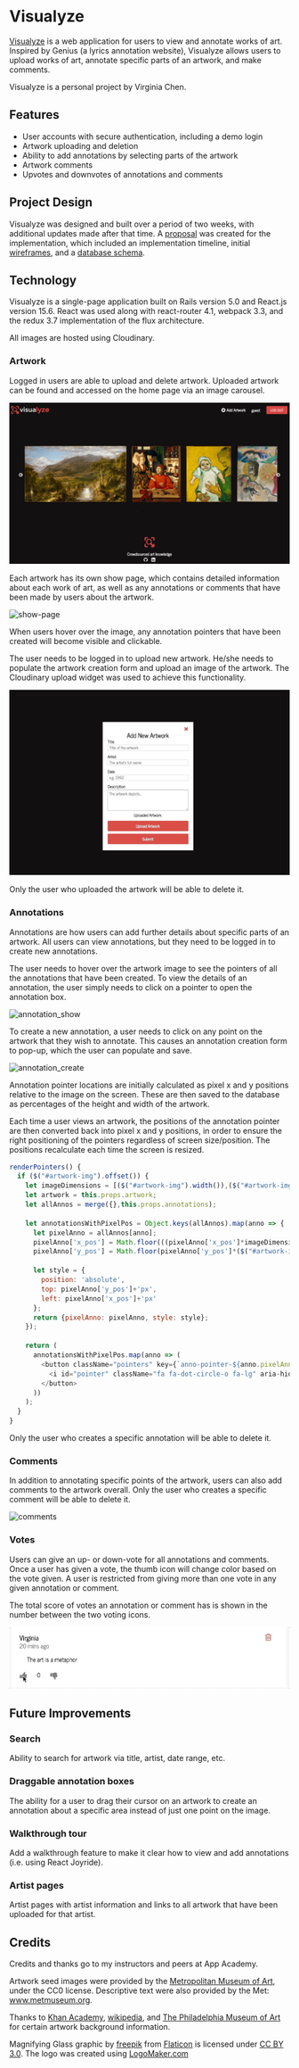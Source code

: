 # Visualyze

[Visualyze](http://www.visualyze.me/#/) is a web application for users to view and annotate works of art. Inspired by Genius (a lyrics annotation website), Visualyze allows users to upload works of art, annotate specific parts of an artwork, and make comments.

Visualyze is a personal project by Virginia Chen.

## Features

* User accounts with secure authentication, including a demo login
* Artwork uploading and deletion
* Ability to add annotations by selecting parts of the artwork
* Artwork comments
* Upvotes and downvotes of annotations and comments

## Project Design

Visualyze was designed and built over a period of two weeks, with additional updates made after that time. A [proposal](./docs/production_README.md) was created for the implementation, which included an implementation timeline, initial [wireframes](./docs/wireframes), and
a [database schema](./docs/schema.md).

## Technology

Visualyze is a single-page application built on Rails version 5.0 and React.js version 15.6. React was used along with react-router 4.1, webpack 3.3, and the redux 3.7 implementation of the flux architecture.

All images are hosted using Cloudinary.

### Artwork

Logged in users are able to upload and delete artwork. Uploaded artwork can be found and accessed on the home page via an image carousel.

![splash](./app/assets/images/Homepage.png)

Each artwork has its own show page, which contains detailed information about each work of art, as well as any annotations or comments that have been made by users about the artwork.

![show-page](./app/assets/images/visualyze-show-page.png)

When users hover over the image, any annotation pointers that have been created will become visible and clickable.

The user needs to be logged in to upload new artwork. He/she needs to populate the artwork creation form and upload an image of the artwork. The Cloudinary upload widget was used to achieve this functionality.

![artwork_create](./app/assets/images/Artwork_create.gif)

Only the user who uploaded the artwork will be able to delete it.

### Annotations

Annotations are how users can add further details about specific parts of an artwork. All users can view annotations, but they need to be logged in to create new annotations.

The user needs to hover over the artwork image to see the pointers of all the annotations that have been created. To view the details of an annotation, the user simply needs to click on a pointer to open the annotation box.

![annotation_show](./app/assets/images/Annotation_show.gif)

To create a new annotation, a user needs to click on any point on the artwork that they wish to annotate. This causes an annotation creation form to pop-up, which the user can populate and save.

![annotation_create](./app/assets/images/Annotation_create.gif)

Annotation pointer locations are initially calculated as pixel x and y positions relative to the image on the screen. These are then saved to the database as percentages of the height and width of the artwork.

Each time a user views an artwork, the positions of the annotation pointer are then converted back into pixel x and y positions, in order to ensure the right positioning of the pointers regardless of screen size/position. The positions recalculate each time the screen is resized.

```javascript
renderPointers() {
  if ($("#artwork-img").offset()) {
    let imageDimensions = [($("#artwork-img").width()),($("#artwork-img").height())];
    let artwork = this.props.artwork;
    let allAnnos = merge({},this.props.annotations);

    let annotationsWithPixelPos = Object.keys(allAnnos).map(anno => {
      let pixelAnno = allAnnos[anno];
      pixelAnno['x_pos'] = Math.floor(((pixelAnno['x_pos']*imageDimensions[0])/100))+$("#artwork-img").offset().left;
      pixelAnno['y_pos'] = Math.floor(pixelAnno['y_pos']*($("#artwork-img").height()/100))-($("#artwork-img").offset().top);

      let style = {
        position: 'absolute',
        top: pixelAnno['y_pos']+'px',
        left: pixelAnno['x_pos']+'px'
      };
      return {pixelAnno: pixelAnno, style: style};
    });

    return (
      annotationsWithPixelPos.map(anno => (
        <button className="pointers" key={`anno-pointer-${anno.pixelAnno.id}`} onClick={this.handleAnnoClick.bind(null,anno.pixelAnno.id)} style={anno.style}>
          <i id="pointer" className="fa fa-dot-circle-o fa-lg" aria-hidden="true"></i>
        </button>
      ))
    );
  }
}
```

Only the user who creates a specific annotation will be able to delete it.

### Comments

In addition to annotating specific points of the artwork, users can also add comments to the artwork overall. Only the user who creates a specific comment will be able to delete it.

![comments](./app/assets/images/Comments.gif)

### Votes

Users can give an up- or down-vote for all annotations and comments. Once a user has given a vote, the thumb icon will change color based on the vote given. A user is restricted from giving more than one vote in any given annotation or comment.

The total score of votes an annotation or comment has is shown in the number between the two voting icons.

![votes](./app/assets/images/Votes.gif)


## Future Improvements

### Search

Ability to search for artwork via title, artist, date range, etc.

### Draggable annotation boxes

The ability for a user to drag their cursor on an artwork to create an annotation about a specific area instead of just one point on the image.

### Walkthrough tour

Add a walkthrough feature to make it clear how to view and add annotations (i.e. using React Joyride).

### Artist pages

Artist pages with artist information and links to all artwork that have been uploaded for that artist.

## Credits

Credits and thanks go to my instructors and peers at App Academy.

Artwork seed images were provided by the <a href="http://www.metmuseum.com">Metropolitan Museum of Art</a>, under the CC0 license. Descriptive text were also provided by the Met: www.metmuseum.org.

Thanks to <a href="https://www.khanacademy.org/humanities/renaissance-reformation/northern-renaissance1/christus/a/christus-a-goldsmith-in-his-shop">Khan Academy</a>, <a href="https://en.wikipedia.org/wiki/The_Heart_of_the_Andes">wiki</a><a href="https://en.wikipedia.org/wiki/Daniel_in_the_Lions%27_Den_(painting)">pedia</a>, and <a href="https://www.philamuseum.org/doc_downloads/education/object_resources/52064.pdf">The Philadelphia Museum of Art</a> for certain artwork background information.

Magnifying Glass graphic by <a href="http://www.flaticon.com/authors/freepik">freepik</a> from <a href="http://www.flaticon.com/">Flaticon</a> is licensed under <a href="http://creativecommons.org/licenses/by/3.0/" title="Creative Commons BY 3.0">CC BY 3.0</a>. The logo was created using <a href="http://logomakr.com" title="Logo Maker">LogoMaker.com</a>
